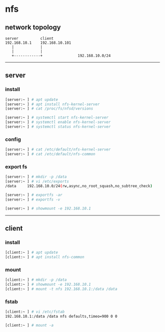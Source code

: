 # nfs

## network topology

```
server          client
192.168.10.1    192.168.10.101
   |            |
   |            |
   +------------+                192.168.10.0/24
```


---

## server

### install

```bash
[server:~ ] # apt update
[server:~ ] # apt install nfs-kernel-server
[server:~ ] # cat /proc/fs/nfsd/versions

[server:~ ] # systemctl start nfs-kernel-server
[server:~ ] # systemctl enable nfs-kernel-server
[server:~ ] # systemctl status nfs-kernel-server
```


### config

```bash
[server:~ ] # cat /etc/default/nfs-kernel-server
[server:~ ] # cat /etc/default/nfs-common
```


### export fs

```bash
[server:~ ] # mkdir -p /data
[server:~ ] # vi /etc/exports
/data     192.168.10.0/24(rw,async,no_root_squash,no_subtree_check)

[server:~ ] # exportfs -ar
[server:~ ] # exportfs -v

[server:~ ] # showmount -e 192.168.10.1
```


---

## client

### install

```bash
[client:~ ] # apt update
[client:~ ] # apt install nfs-common
```


### mount

```bash
[client:~ ] # mkdir -p /data
[client:~ ] # showmount -e 192.168.10.1
[client:~ ] # mount -t nfs 192.168.10.1:/data /data
```


### fstab

```bash
[client:~ ] # vi /etc/fstab
192.168.10.1:/data /data nfs defaults,timeo=900 0 0

[client:~ ] # mount -a
```
